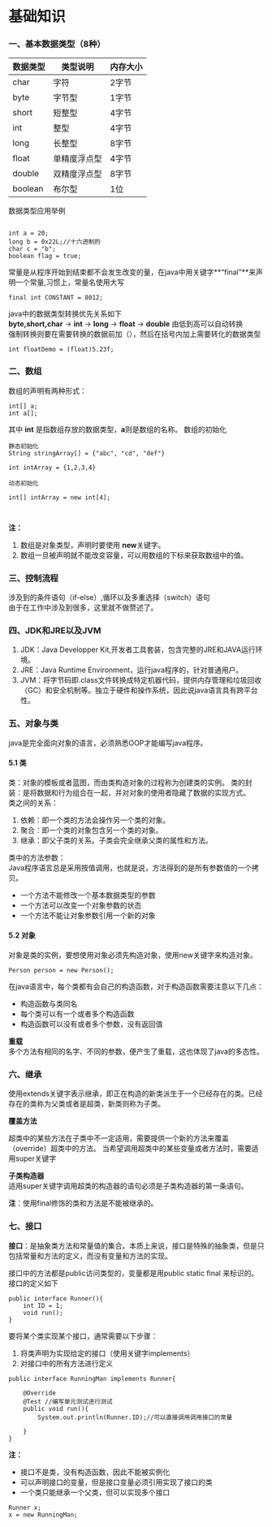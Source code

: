 # 基础知识
### 一、基本数据类型（8种）
|数据类型|类型说明|内存大小|
---|---|---|
char|字符|2字节
byte|字节型|1字节
short|短整型|4字节
int|整型|4字节
long|长整型|8字节
float|单精度浮点型|4字节
double|双精度浮点型|8字节
boolean|布尔型|1位

数据类型应用举例   
```

int a = 20;
long b = 0x22L;//十六进制的
char c = "b";
boolean flag = true;
```
常量是从程序开始到结束都不会发生改变的量，在java中用关键字**“final”**来声明一个常量,习惯上，常量名使用大写
```
final int CONSTANT = 8012;
```
java中的数据类型转换优先关系如下   
**byte,short,char** -> **int** -> **long** -> **float** -> **double** 由低到高可以自动转换   
强制转换则要在需要转换的数据前加（），然后在括号内加上需要转化的数据类型
```
int floatDemo = (float)5.23f;
```

### 二、数组
数组的声明有两种形式：   
```
int[] a;
int a[];
```
其中 **int** 是指数组存放的数据类型，**a**则是数组的名称。
数组的初始化
```
静态初始化
String stringArray[] = {"abc", "cd", "def"}

int intArray = {1,2,3,4}

动态初始化

int[] intArray = new int[4];



```
**注：**   
1. 数组是对象类型，声明时要使用 **new**关键字。   
2. 数组一旦被声明就不能改变容量，可以用数组的下标来获取数组中的值。
### 三、控制流程
涉及到的条件语句（if-else）,循环以及多重选择（switch）语句   
由于在工作中涉及到很多，这里就不做赘述了。
### 四、JDK和JRE以及JVM
1. JDK：Java Developper Kit,开发者工具套装，包含完整的JRE和JAVA运行环境。
2. JRE：Java Runtime Environment，运行java程序的，针对普通用户。
3. JVM：将字节码即.class文件转换成特定机器代码，提供内存管理和垃圾回收（GC）和安全机制等。独立于硬件和操作系统，因此说java语言具有跨平台性。
### 五、对象与类
java是完全面向对象的语言，必须熟悉OOP才能编写java程序。  
#### **5.1 类**   
类：对象的模板或者蓝图，而由类构造对象的过程称为创建类的实例。
类的封装：是将数据和行为组合在一起，并对对象的使用者隐藏了数据的实现方式。   
类之间的关系：   
1. 依赖：即一个类的方法会操作另一个类的对象。   
2. 聚合：即一个类的对象包含另一个类的对象。   
3. 继承：即父子类的关系。子类会完全继承父类的属性和方法。   

类中的方法参数：   
Java程序语言总是采用按值调用，也就是说，方法得到的是所有参数值的一个拷贝。

- 一个方法不能修改一个基本数据类型的参数
- 一个方法可以改变一个对象参数的状态
- 一个方法不能让对象参数引用一个新的对象

#### __5.2 对象__   
对象是类的实例，要想使用对象必须先构造对象，使用new关键字来构造对象。   
```
Person person = new Person();
```
在java语言中，每个类都有会自己的构造函数，对于构造函数需要注意以下几点：

- 构造函数与类同名
- 每个类可以有一个或者多个构造函数
- 构造函数可以没有或者多个参数，没有返回值

**重载**   
多个方法有相同的名字、不同的参数，便产生了重载，这也体现了java的多态性。  

### 六、继承  

 使用extends关键字表示继承，即正在构造的新类派生于一个已经存在的类。已经存在的类称为父类或者是超类，新类则称为子类。

**覆盖方法**  

超类中的某些方法在子类中不一定适用，需要提供一个新的方法来覆盖（override）超类中的方法。
当希望调用超类中的某些变量或者方法时，需要适用super关键字

**子类构造器**  
适用super关键字调用超类的构造器的语句必须是子类构造器的第一条语句。  

**注**：使用final修饰的类和方法是不能被继承的。

### 七、接口   

**接口**：是抽象类方法和常量值的集合。本质上来说，接口是特殊的抽象类，但是只包括常量和方法的定义，而没有变量和方法的实现。  

接口中的方法都是public访问类型的，变量都是用public static final 来标识的。接口的定义如下
 
```
public interface Runner(){
    int ID = 1;
    void run();
}

```

要将某个类实现某个接口，通常需要以下步骤：  
1. 将类声明为实现给定的接口（使用关键字implements）  
2. 对接口中的所有方法进行定义

```
public interface RunningMan implements Runner{
    
    @Override
    @Test //编写单元测试进行测试
    public void run(){
        System.out.println(Runner.ID);//可以直接调用调用接口的常量

    }
}

```

**注：**  

- 接口不是类，没有构造函数，因此不能被实例化
- 可以声明接口的变量，但是接口变量必须引用实现了接口的类  
- 一个类只能继承一个父类，但可以实现多个接口

```
Runner x;
x = new RunningMan;

```






